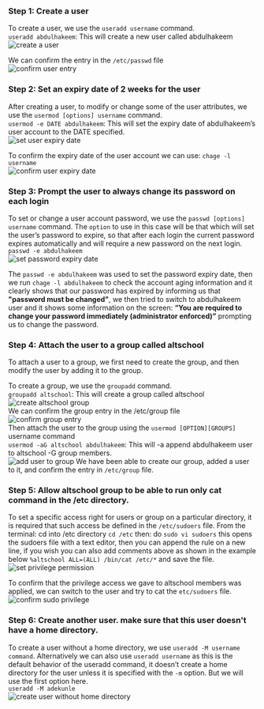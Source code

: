 ### Step 1: Create a user

To create a user, we use the `useradd username` command.  
`useradd abdulhakeem`: This will create a new user called abdulhakeem
![create a user](./images/create%20user.png)

We can confirm the entry in the `/etc/passwd` file  
![confirm user entry](./images/confirm%20user%20entry.png)

### Step 2: Set an expiry date of 2 weeks for the user

After creating a user, to modify or change some of the user attributes, we use the `usermod [options] username` command.  
`usermod -e DATE abdulhakeem`: This will set the expiry date of abdulhakeem’s user account to the DATE specified.  
![set user expiry date](./images/set%20user%20expiry%20date.png)

To confirm the expiry date of the user account we can use: `chage -l username`  
![confirm user expiry date](./images/confirm%20expiry%20date.png)

### Step 3: Prompt the user to always change its password on each login

To set or change a user account password, we use the `passwd [options] username` command. The `option` to use in this case will be that which will set the user’s password to expire, so that after each login the current password expires automatically and will require a new password on the next login.  
`passwd -e abdulhakeem`  
![set password expiry date](./images/set%20password%20expiry%20date.png)

The `passwd -e abdulhakeem` was used to set the password expiry date, then we run `chage -l abdulhakeem` to check the account aging information and it clearly shows that our password has expired by informing us that **"password must be changed"**, we then tried to switch to abdulhakeem user and it shows some information on the screen: **“You are required to change your password immediately (administrator enforced)”** prompting us to change the password.

### Step 4: Attach the user to a group called altschool

To attach a user to a group, we first need to create the group, and then modify the user by adding it to the group.

To create a group, we use the `groupadd` command.  
`groupadd altschool`: This will create a group called altschool  
![create altschool group](./images/create%20a%20group.png)  
We can confirm the group entry in the /etc/group file  
![confirm group entry](./images/confirm%20group%20entry.png)  
Then attach the user to the group using the `usermod [OPTION][GROUPS]` username command  
`usermod -aG altschool abdulhakeem`: This will -a append abdulhakeem user to altschool -G group members.  
![add user to group](./images/attach%20user%20to%20a%20group.png)
We have been able to create our group, added a user to it, and confirm the entry in `/etc/group` file.

### Step 5: Allow altschool group to be able to run only cat command in the /etc directory.

To set a specific access right for users or group on a particular directory, it is required that such access be defined in the `/etc/sudoers` file.
From the terminal: cd into /etc directory `cd /etc` then: do `sudo vi sudoers` this opens the sudoers file with a text editor, then you can append the rule on a new line, if you wish you can also add comments above as shown in the example below `%altschool ALL=(ALL) /bin/cat /etc/*` and save the file.  
![set privilege permission](./images/set%20group%20sudo%20privilege.png)

To confirm that the privilege access we gave to altschool members was applied, we can switch to the user and try to cat the `etc/sudoers` file.  
![confirm sudo privilege](./images/test%20group%20privilege.png)

### Step 6: Create another user. make sure that this user doesn't have a home directory.

To create a user without a home directory, we use `useradd -M username command`. Alternatively we can also use `useradd username` as this is the default behavior of the useradd command, it doesn’t create a home directory for the user unless it is specified with the `-m` option. But we will use the first option here.  
`useradd -M adekunle`  
![create user without home directory](./images/create%20user%20without%20home%20directory.png)
